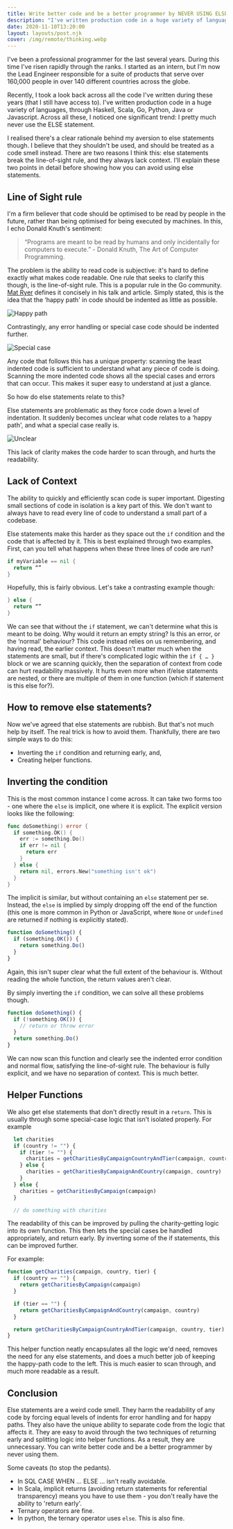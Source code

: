 ```yaml
---
title: Write better code and be a better programmer by NEVER USING ELSE statements
description: "I've written production code in a huge variety of languages, through Haskell, Scala, Go, Python, Java or JavaScript. Across all these, I noticed one significant trend: I pretty much never use the ELSE statement. Here's why."
date: 2020-11-10T13:20:00
layout: layouts/post.njk
cover: /img/remote/thinking.webp
---
```


I've been a professional programmer for the last several years. During this time I've risen rapidly through the ranks. I started as an intern, but I'm now the Lead Engineer responsible for a suite of products that serve over 160,000 people in over 140 different countries across the globe.

Recently, I took a look back across all the code I've written during these years (that I still have access to). I've written production code in a huge variety of languages, through Haskell, Scala, Go, Python, Java or Javascript. Across all these, I noticed one significant trend: I pretty much never use the ELSE statement.

I realised there's a clear rationale behind my aversion to else statements though. I believe that they shouldn't be used, and should be treated as a code smell instead. There are two reasons I think this: else statements break the line-of-sight rule, and they always lack context. I'll explain these two points in detail before showing how you can avoid using else statements.

## Line of Sight rule

I'm a firm believer that code should be optimised to be read by people in the future, rather than being optimised for being executed by machines. In this, I echo Donald Knuth's sentiment:

> “Programs are meant to be read by humans and only incidentally for computers to execute.” - Donald Knuth, The Art of Computer Programming.

The problem is the ability to read code is subjective: it's hard to define exactly what makes code readable. One rule that seeks to clarify this though, is the line-of-sight rule. This is a popular rule in the Go community. [Mat Ryer](https://medium.com/@matryer/line-of-sight-in-code-186dd7cdea88) defines it concisely in his talk and article. Simply stated, this is the idea that the ‘happy path' in code should be indented as little as possible.

![Happy path](/img/remote/happy-path.png)

Contrastingly, any error handling or special case code should be indented further.

![Special case](/img/remote/special-case.png)

Any code that follows this has a unique property: scanning the least indented code is sufficient to understand what any piece of code is doing. Scanning the more indented code shows all the special cases and errors that can occur. This makes it super easy to understand at just a glance.

So how do else statements relate to this?

Else statements are problematic as they force code down a level of indentation. It suddenly becomes unclear what code relates to a ‘happy path', and what a special case really is.

![Unclear](/img/remote/unclear-else.png)

This lack of clarity makes the code harder to scan through, and hurts the readability.

## Lack of Context

The ability to quickly and efficiently scan code is super important. Digesting small sections of code in isolation is a key part of this. We don't want to always have to read every line of code to understand a small part of a codebase.

Else statements make this harder as they space out the `if` condition and the code that is affected by it. This is best explained through two examples. First, can you tell what happens when these three lines of code are run?
```go
if myVariable == nil {
  return “”
}
```

Hopefully, this is fairly obvious. Let's take a contrasting example though:
```go
} else {
  return “”
}
```
We can see that without the `if` statement, we can't determine what this is meant to be doing. Why would it return an empty string? Is this an error, or the ‘normal' behaviour? This code instead relies on us remembering, and having read, the earlier context. This doesn't matter much when the statements are small, but if there's complicated logic within the `if { … }` block or we are scanning quickly, then the separation of context from code can hurt readability massively. It hurts even more when if/else statements are nested, or there are multiple of them in one function (which if statement is this else for?).

## How to remove else statements?

Now we've agreed that else statements are rubbish. But that's not much help by itself. The real trick is how to avoid them. Thankfully, there are two simple ways to do this:
- Inverting the `if` condition and returning early, and,
- Creating helper functions.

## Inverting the condition

This is the most common instance I come across. It can take two forms too - one where the `else` is implicit, one where it is explicit. The explicit version looks like the following:
```go
func doSomething() error {
  if something.OK() {
    err := something.Do()
    if err != nil {
      return err
    }
  } else {
    return nil, errors.New("something isn't ok")
  }
}
```
The implicit is similar, but without containing an `else` statement per se. Instead, the `else` is implied by simply dropping off the end of the function (this one is more common in Python or JavaScript, where `None` or `undefined` are returned if nothing is explicitly stated).
```javascript
function doSomething() {
  if (something.OK()) {
    return something.Do()
  }
}
```

Again, this isn't super clear what the full extent of the behaviour is. Without reading the whole function, the return values aren't clear.

By simply inverting the `if` condition, we can solve all these problems though.

```javascript
function doSomething() {
  if (!something.OK()) {
    // return or throw error
  }
  return something.Do()
}
```

We can now scan this function and clearly see the indented error condition and normal flow, satisfying the line-of-sight rule. The behaviour is fully explicit, and we have no separation of context. This is much better.

## Helper Functions

We also get else statements that don't directly result in a `return`. This is usually through some special-case logic that isn't isolated properly. For example
```javascript
  let charities
  if (country != "") {
    if (tier != "") {
      charities = getCharitiesByCampaignCountryAndTier(campaign, country, tier)
    } else {
      charities = getCharitiesByCampaignAndCountry(campaign, country)
    }
  } else {
    charities = getCharitiesByCampaign(campaign)
  }

  // do something with charities
```

The readability of this can be improved by pulling the charity-getting logic into its own function. This then lets the special cases be handled appropriately, and return early. By inverting some of the if statements, this can be improved further.

For example:
```javascript
function getCharities(campaign, country, tier) {
  if (country == "") {
    return getCharitiesByCampaign(campaign)
  }

  if (tier == "") {
    return getCharitiesByCampaignAndCountry(campaign, country)
  }

  return getCharitiesByCampaignCountryAndTier(campaign, country, tier)
}
```

This helper function neatly encapsulates all the logic we'd need, removes the need for any else statements, and does a much better job of keeping the happy-path code to the left. This is much easier to scan through, and much more readable as a result.

## Conclusion

Else statements are a weird code smell. They harm the readability of any code by forcing equal levels of indents for error handling and for happy paths. They also have the unique ability to separate code from the logic that affects it. They are easy to avoid through the two techniques of returning early and splitting logic into helper functions. As a result, they are unnecessary. You can write better code and be a better programmer by never using them.

Some caveats (to stop the pedants).
- In SQL CASE WHEN … ELSE … isn't really avoidable.
- In Scala, implicit returns (avoiding return statements for referential transparency) means you have to use them - you don't really have the ability to 'return early'.
- Ternary operators are fine.
- In python, the ternary operator uses `else`. This is also fine.

